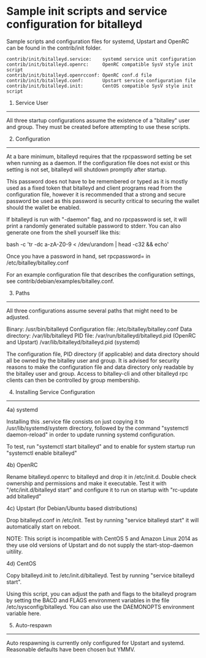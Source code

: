 Sample init scripts and service configuration for bitalleyd
==========================================================

Sample scripts and configuration files for systemd, Upstart and OpenRC
can be found in the contrib/init folder.

    contrib/init/bitalleyd.service:    systemd service unit configuration
    contrib/init/bitalleyd.openrc:     OpenRC compatible SysV style init script
    contrib/init/bitalleyd.openrcconf: OpenRC conf.d file
    contrib/init/bitalleyd.conf:       Upstart service configuration file
    contrib/init/bitalleyd.init:       CentOS compatible SysV style init script

1. Service User
---------------------------------

All three startup configurations assume the existence of a "bitalley" user
and group.  They must be created before attempting to use these scripts.

2. Configuration
---------------------------------

At a bare minimum, bitalleyd requires that the rpcpassword setting be set
when running as a daemon.  If the configuration file does not exist or this
setting is not set, bitalleyd will shutdown promptly after startup.

This password does not have to be remembered or typed as it is mostly used
as a fixed token that bitalleyd and client programs read from the configuration
file, however it is recommended that a strong and secure password be used
as this password is security critical to securing the wallet should the
wallet be enabled.

If bitalleyd is run with "-daemon" flag, and no rpcpassword is set, it will
print a randomly generated suitable password to stderr.  You can also
generate one from the shell yourself like this:

bash -c 'tr -dc a-zA-Z0-9 < /dev/urandom | head -c32 && echo'

Once you have a password in hand, set rpcpassword= in /etc/bitalley/bitalley.conf

For an example configuration file that describes the configuration settings,
see contrib/debian/examples/bitalley.conf.

3. Paths
---------------------------------

All three configurations assume several paths that might need to be adjusted.

Binary:              /usr/bin/bitalleyd
Configuration file:  /etc/bitalley/bitalley.conf
Data directory:      /var/lib/bitalleyd
PID file:            /var/run/bitalleyd/bitalleyd.pid (OpenRC and Upstart)
                     /var/lib/bitalleyd/bitalleyd.pid (systemd)

The configuration file, PID directory (if applicable) and data directory
should all be owned by the bitalley user and group.  It is advised for security
reasons to make the configuration file and data directory only readable by the
bitalley user and group.  Access to bitalley-cli and other bitalleyd rpc clients
can then be controlled by group membership.

4. Installing Service Configuration
-----------------------------------

4a) systemd

Installing this .service file consists on just copying it to
/usr/lib/systemd/system directory, followed by the command
"systemctl daemon-reload" in order to update running systemd configuration.

To test, run "systemctl start bitalleyd" and to enable for system startup run
"systemctl enable bitalleyd"

4b) OpenRC

Rename bitalleyd.openrc to bitalleyd and drop it in /etc/init.d.  Double
check ownership and permissions and make it executable.  Test it with
"/etc/init.d/bitalleyd start" and configure it to run on startup with
"rc-update add bitalleyd"

4c) Upstart (for Debian/Ubuntu based distributions)

Drop bitalleyd.conf in /etc/init.  Test by running "service bitalleyd start"
it will automatically start on reboot.

NOTE: This script is incompatible with CentOS 5 and Amazon Linux 2014 as they
use old versions of Upstart and do not supply the start-stop-daemon uitility.

4d) CentOS

Copy bitalleyd.init to /etc/init.d/bitalleyd. Test by running "service bitalleyd start".

Using this script, you can adjust the path and flags to the bitalleyd program by
setting the BACD and FLAGS environment variables in the file
/etc/sysconfig/bitalleyd. You can also use the DAEMONOPTS environment variable here.

5. Auto-respawn
-----------------------------------

Auto respawning is currently only configured for Upstart and systemd.
Reasonable defaults have been chosen but YMMV.
